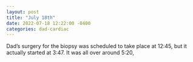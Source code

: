 ```yaml
---
layout: post
title: "July 18th"
date: 2022-07-18 12:22:00 -0400
categories: dad-cardiac
---
```


Dad’s surgery for the biopsy was scheduled to take place at 12:45, but it actually started at 3:47. It was all over around 5:20, 

